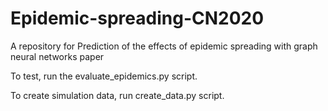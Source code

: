 # Epidemic-spreading-CN2020
A repository for Prediction of the effects of epidemic spreading with graph neural networks paper

To test, run the evaluate_epidemics.py script.
 
To create simulation data, run create_data.py script.

